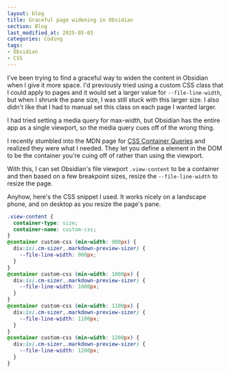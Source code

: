 ```yaml
---
layout: blog
title: Graceful page widening in Obsidian
section: Blog
last_modified_at: 2025-05-03
categories: Coding
tags:
- Obsidian
- CSS
---
```


I've been trying to find a graceful way to widen the content in Obsidian when I
give it more space.  I'd previously tried using a custom CSS class that I could
apply to pages and it would set a larger value for `--file-line-width`, but
when I shrunk the pane size, I was still stuck with this larger size.  I also
didn't like that I had to manual set this class on each page I wanted larger.

<!--more-->

I had tried setting a media query for max-width, but Obsidian has the entire
app as a single viewport, so the media query cues off of the wrong thing.

I recently stumbled into the MDN page for [CSS Container Queries][css-c-queries]
and realized they were what I needed.  They let you define a element in the DOM
to be the container you're cuing off of rather than using the viewport.

[css-c-queries]: https://developer.mozilla.org/en-US/docs/Web/CSS/CSS_containment/Container_queries

With this, I can set Obsidian's file viewport `.view-content` to be a container
and then based on a few breakpoint sizes, resize the `--file-line-width` to
resize the page.

Anyhow, here's the CSS snippet I used.  It works nicely on a landscape phone,
and on desktop as you resize the page's pane.


```css
.view-content {
  container-type: size;
  container-name: custom-css;
}
@container custom-css (min-width: 900px) {
  div:is(.cm-sizer,.markdown-preview-sizer) {
    --file-line-width: 900px;
  }
}
@container custom-css (min-width: 1000px) {
  div:is(.cm-sizer,.markdown-preview-sizer) {
    --file-line-width: 1000px;
  }
}
@container custom-css (min-width: 1100px) {
  div:is(.cm-sizer,.markdown-preview-sizer) {
    --file-line-width: 1100px;
  }
}
@container custom-css (min-width: 1200px) {
  div:is(.cm-sizer,.markdown-preview-sizer) {
    --file-line-width: 1200px;
  }
}
```
